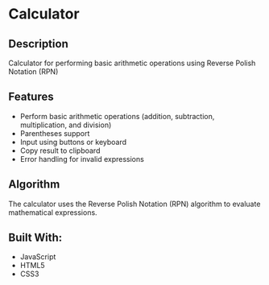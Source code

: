 # Сalculator

## Description

Calculator for performing basic arithmetic operations using Reverse Polish Notation (RPN)

## Features

- Perform basic arithmetic operations (addition, subtraction, multiplication, and division)
- Parentheses support
- Input using buttons or keyboard
- Copy result to clipboard
- Error handling for invalid expressions
  
## Algorithm

The calculator uses the Reverse Polish Notation (RPN) algorithm to evaluate mathematical expressions.

## Built With:

* JavaScript
* HTML5
* CSS3
